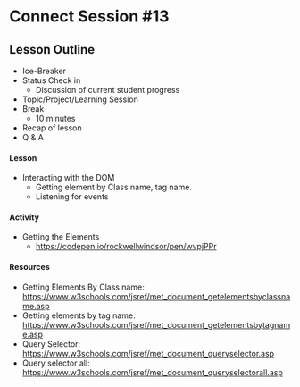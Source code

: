 # Connect Session #13

## Lesson Outline

  * Ice-Breaker
  * Status Check in
    * Discussion of current student progress
  * Topic/Project/Learning Session
  * Break
    * 10 minutes
  * Recap of lesson
  * Q & A

#### Lesson

  * Interacting with the DOM
    * Getting element by Class name, tag name.
    * Listening for events

#### Activity

  * Getting the Elements
    * https://codepen.io/rockwellwindsor/pen/wvpjPPr

#### Resources

  * Getting Elements By Class name: https://www.w3schools.com/jsref/met_document_getelementsbyclassname.asp
  * Getting elements by tag name: https://www.w3schools.com/jsref/met_document_getelementsbytagname.asp
  * Query Selector: https://www.w3schools.com/jsref/met_document_queryselector.asp
  * Query selector all: https://www.w3schools.com/jsref/met_document_queryselectorall.asp
